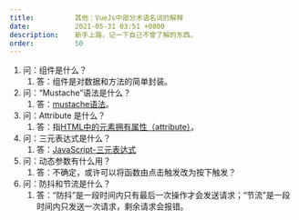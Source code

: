 ```yaml
---
title:          其他：VueJs中部分术语名词的解释
date:           2021-05-31 03:51 +0800
description:    新手上路，记一下自己不曾了解的东西。
order:          50
---
```


1. 问：组件是什么？
   1. 答：组件是对数据和方法的简单封装。
2. 问：“Mustache”语法是什么？
   1. 答：[mustache语法](https://www.cnblogs.com/DF-fzh/p/5979093.html)。
3. 问：Attribute 是什么？
   1. 答：指[HTML中的元素拥有属性（attribute）](https://developer.mozilla.org/zh-CN/docs/Web/HTML/Attributes)。
4. 问：三元表达式是什么？
    1. 答：[JavaScript-三元表达式](https://zhuanlan.zhihu.com/p/293675541)
5. 问：动态参数有什么用？
    1. 答：不确定，或许可以将函数由点击触发改为按下触发？
6. 问：防抖和节流是什么？
    1. 答：“防抖”是一段时间内只有最后一次操作才会发送请求；“节流”是一段时间内只发送一次请求，剩余请求会报错。